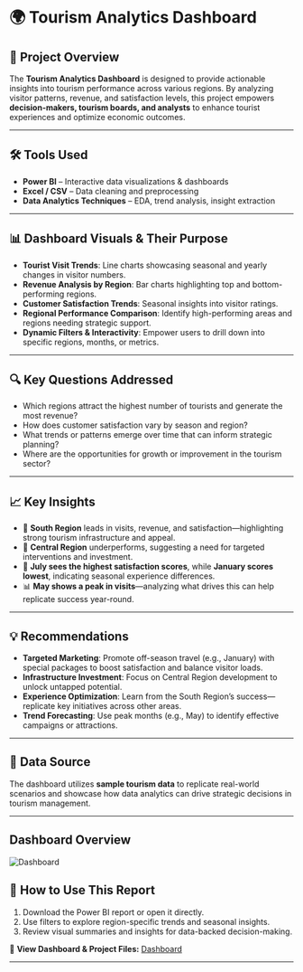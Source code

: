 # 🌍 Tourism Analytics Dashboard

## 📖 Project Overview
The **Tourism Analytics Dashboard** is designed to provide actionable insights into tourism performance across various regions. By analyzing visitor patterns, revenue, and satisfaction levels, this project empowers **decision-makers, tourism boards, and analysts** to enhance tourist experiences and optimize economic outcomes.

---

## 🛠 Tools Used
- **Power BI** – Interactive data visualizations & dashboards  
- **Excel / CSV** – Data cleaning and preprocessing  
- **Data Analytics Techniques** – EDA, trend analysis, insight extraction

---

## 📊 Dashboard Visuals & Their Purpose
- **Tourist Visit Trends**: Line charts showcasing seasonal and yearly changes in visitor numbers.  
- **Revenue Analysis by Region**: Bar charts highlighting top and bottom-performing regions.  
- **Customer Satisfaction Trends**: Seasonal insights into visitor ratings.  
- **Regional Performance Comparison**: Identify high-performing areas and regions needing strategic support.  
- **Dynamic Filters & Interactivity**: Empower users to drill down into specific regions, months, or metrics.

---

## 🔍 Key Questions Addressed
- Which regions attract the highest number of tourists and generate the most revenue?  
- How does customer satisfaction vary by season and region?  
- What trends or patterns emerge over time that can inform strategic planning?  
- Where are the opportunities for growth or improvement in the tourism sector?

---

## 📈 Key Insights
- 🌟 **South Region** leads in visits, revenue, and satisfaction—highlighting strong tourism infrastructure and appeal.  
- 🚧 **Central Region** underperforms, suggesting a need for targeted interventions and investment.  
- 📆 **July sees the highest satisfaction scores**, while **January scores lowest**, indicating seasonal experience differences.  
- 📊 **May shows a peak in visits**—analyzing what drives this can help replicate success year-round.

---

## 💡 Recommendations
- **Targeted Marketing**: Promote off-season travel (e.g., January) with special packages to boost satisfaction and balance visitor loads.  
- **Infrastructure Investment**: Focus on Central Region development to unlock untapped potential.  
- **Experience Optimization**: Learn from the South Region’s success—replicate key initiatives across other areas.  
- **Trend Forecasting**: Use peak months (e.g., May) to identify effective campaigns or attractions.

---

## 📂 Data Source
The dashboard utilizes **sample tourism data** to replicate real-world scenarios and showcase how data analytics can drive strategic decisions in tourism management.

---

## Dashboard Overview 
![Dashboard]("C:\Users\HP\Documents\My_DA_Journey\Toursim_Analysis\Images\Dashboard.png")

## 📎 How to Use This Report
1. Download the Power BI report or open it directly.  
2. Use filters to explore region-specific trends and seasonal insights.  
3. Review visual summaries and insights for data-backed decision-making.

🔗 **View Dashboard & Project Files:** [Dashboard](https://github.com/Ohenenanaannor/DA_Projects/blob/master/Toursim_Analytics_Power_BI/Tourism_Ohenenana%20Sintim%20Poku%20Annor.pbix)

---

